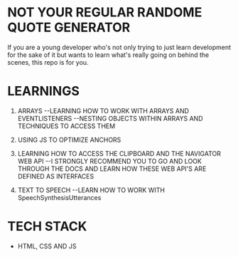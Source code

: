 # NOT YOUR REGULAR RANDOME QUOTE GENERATOR

If you are a young developer who's not only trying to just learn development for the sake of it but wants to learn what's really going on behind the scenes, this repo is for you.

# LEARNINGS

1) ARRAYS
--LEARNING HOW TO WORK WITH ARRAYS AND EVENTLISTENERS
--NESTING OBJECTS WITHIN ARRAYS AND TECHNIQUES TO ACCESS THEM


2) USING JS TO OPTIMIZE ANCHORS

3) LEARNING HOW TO ACCESS THE CLIPBOARD AND THE NAVIGATOR WEB API
--I STRONGLY RECOMMEND YOU TO GO AND LOOK THROUGH THE DOCS AND LEARN HOW THESE WEB API'S ARE DEFINED AS INTERFACES

4) TEXT TO SPEECH 
--LEARN HOW TO WORK WITH SpeechSynthesisUtterances


# TECH STACK 
- HTML, CSS AND JS